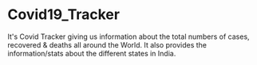 # Covid19_Tracker
It's Covid Tracker giving us information about the total numbers of cases, recovered & deaths all around the World.
It also provides the information/stats about the different states in India.
